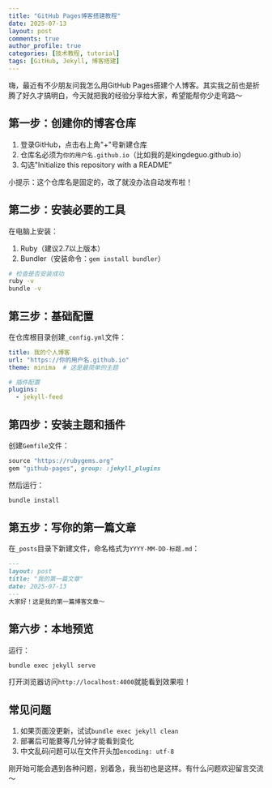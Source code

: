 ```yaml
---
title: "GitHub Pages博客搭建教程"
date: 2025-07-13
layout: post
comments: true
author_profile: true
categories: [技术教程, tutorial]
tags: [GitHub, Jekyll, 博客搭建]
---
```


嗨，最近有不少朋友问我怎么用GitHub Pages搭建个人博客。其实我之前也是折腾了好久才搞明白，今天就把我的经验分享给大家，希望能帮你少走弯路～

## 第一步：创建你的博客仓库

1. 登录GitHub，点击右上角"+"号新建仓库
2. 仓库名必须为`你的用户名.github.io`（比如我的是kingdeguo.github.io）
3. 勾选"Initialize this repository with a README"

小提示：这个仓库名是固定的，改了就没办法自动发布啦！

## 第二步：安装必要的工具

在电脑上安装：
1. Ruby（建议2.7以上版本）
2. Bundler（安装命令：`gem install bundler`）

```bash
# 检查是否安装成功
ruby -v
bundle -v
```

## 第三步：基础配置

在仓库根目录创建`_config.yml`文件：

```yaml
title: 我的个人博客
url: "https://你的用户名.github.io"
theme: minima  # 这是最简单的主题

# 插件配置
plugins:
  - jekyll-feed
```

## 第四步：安装主题和插件

创建`Gemfile`文件：

```ruby
source "https://rubygems.org"
gem "github-pages", group: :jekyll_plugins
```

然后运行：
```bash
bundle install
```

## 第五步：写你的第一篇文章

在`_posts`目录下新建文件，命名格式为`YYYY-MM-DD-标题.md`：

```markdown
---
layout: post
title: "我的第一篇文章"
date: 2025-07-13
---
大家好！这是我的第一篇博客文章～
```

## 第六步：本地预览

运行：
```bash
bundle exec jekyll serve
```
打开浏览器访问`http://localhost:4000`就能看到效果啦！

## 常见问题

1. 如果页面没更新，试试`bundle exec jekyll clean`
2. 部署后可能要等几分钟才能看到变化
3. 中文乱码问题可以在文件开头加`encoding: utf-8`

刚开始可能会遇到各种问题，别着急，我当初也是这样。有什么问题欢迎留言交流～
